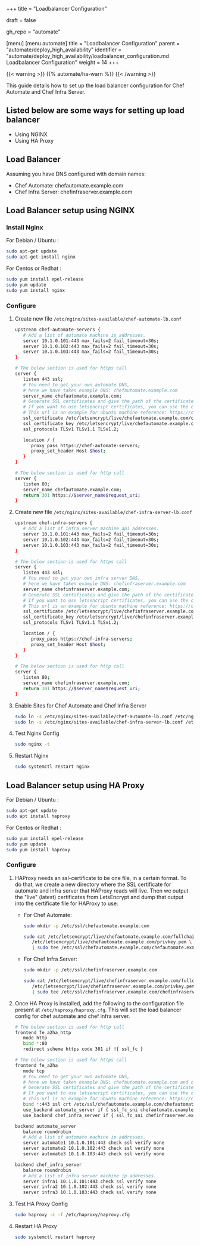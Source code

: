 +++
title = "Loadbalancer Configuration"

draft = false

gh_repo = "automate"

[menu]
  [menu.automate]
    title = "Loadbalancer Configuration"
    parent = "automate/deploy_high_availability"
    identifier = "automate/deploy_high_availability/loadbalancer_configuration.md Loadbalancer Configuration"
    weight = 14
+++

{{< warning >}}
{{% automate/ha-warn %}}
{{< /warning >}}

This guide details how to set up the load balancer configuration for Chef Automate and Chef Infra Server.

## Listed below are some ways for setting up load balancer

- Using NGINX
- Using HA Proxy

## Load Balancer

Assuming you have DNS configured with domain names:

- Chef Automate: chefautomate.example.com
- Chef Infra Server: chefinfraserver.example.com

## Load Balancer setup using NGINX

### Install Nginx

For Debian / Ubuntu :

   ```bash
   sudo apt-get update
   sudo apt-get install nginx
   ```

For Centos or Redhat :

   ```bash
   sudo yum install epel-release
   sudo yum update
   sudo yum install nginx
   ```

### Configure

1. Create new file `/etc/nginx/sites-available/chef-automate-lb.conf`

   ```bash
   upstream chef-automate-servers {
      # Add a list of automate machine ip addresses.
      server 10.1.0.101:443 max_fails=2 fail_timeout=30s;
      server 10.1.0.102:443 max_fails=2 fail_timeout=30s;
      server 10.1.0.103:443 max_fails=2 fail_timeout=30s;
   }

   # The below section is used for https call
   server {
      listen 443 ssl;
      # You need to get your own automate DNS,
      # here we have taken example DNS: chefautomate.example.com
      server_name chefautomate.example.com;
      # Generate SSL certificates and give the path of the certificate and key file.
      # If you want to use letsencript certificates, you can use the certBot
      # This url is an example for ubuntu machine reference: https://certbot.eff.org/instructions?ws=nginx&os=ubuntufocal
      ssl_certificate /etc/letsencrypt/live/chefautomate.example.com/cert.pem;
      ssl_certificate_key /etc/letsencrypt/live/chefautomate.example.com/privkey.pem;
      ssl_protocols TLSv1 TLSv1.1 TLSv1.2;

      location / {
         proxy_pass https://chef-automate-servers;
         proxy_set_header Host $host;
      }
   }

   # The below section is used for http call
   server {
      listen 80;
      server_name chefautomate.example.com;
      return 301 https://$server_name$request_uri;
   }
   ```

1. Create new file `/etc/nginx/sites-available/chef-infra-server-lb.conf`

   ```bash
   upstream chef-infra-servers {
      # Add a list of infra server machine api addresses.
      server 10.1.0.101:443 max_fails=2 fail_timeout=30s;
      server 10.1.0.102:443 max_fails=2 fail_timeout=30s;
      server 10.1.0.103:443 max_fails=2 fail_timeout=30s;
   }

   # The below section is used for https call
   server {
      listen 443 ssl;
      # You need to get your own infra server DNS,
      # here we have taken example DNS: chefinfraserver.example.com
      server_name chefinfraserver.example.com;
      # Generate SSL certificates and give the path of the certificate and key file.
      # If you want to use letsencript certificates, you can use the certBot
      # This url is an example for ubuntu machine reference: https://certbot.eff.org/instructions?ws=nginx&os=ubuntufocal
      ssl_certificate /etc/letsencrypt/live/chefinfraserver.example.com/cert.pem;
      ssl_certificate_key /etc/letsencrypt/live/chefinfraserver.example.com/privkey.pem;
      ssl_protocols TLSv1 TLSv1.1 TLSv1.2;

      location / {
         proxy_pass https://chef-infra-servers;
         proxy_set_header Host $host;
      }
   }

   # The below section is used for http call
   server {
      listen 80;
      server_name chefinfraserver.example.com;
      return 301 https://$server_name$request_uri;
   }
   ```

1. Enable Sites for Chef Automate and Chef Infra Server

   ```bash
   sudo ln -s /etc/nginx/sites-available/chef-automate-lb.conf /etc/nginx/sites-enabled/
   sudo ln -s /etc/nginx/sites-available/chef-infra-server-lb.conf /etc/nginx/sites-enabled/
   ```

1. Test Nginx Config

   ```bash
   sudo nginx -t
   ```

1. Restart Nginx

   ```bash
   sudo systemctl restart nginx
   ```

## Load Balancer setup using HA Proxy

For Debian / Ubuntu :

   ```bash
   sudo apt-get update
   sudo apt install haproxy
   ```

For Centos or Redhat :

   ```bash
   sudo yum install epel-release
   sudo yum update
   sudo yum install haproxy
   ```

### Configure

1. HAProxy needs an ssl-certificate to be one file, in a certain format. To do that, we create a new directory where the SSL certificate for automate and infra server that HAProxy reads will live. Then we output the "live" (latest) certificates from LetsEncrypt and dump that output into the certificate file for HAProxy to use:

   - For Chef Automate:

      ```bash
      sudo mkdir -p /etc/ssl/chefautomate.example.com

      sudo cat /etc/letsencrypt/live/chefautomate.example.com/fullchain.pem \
         /etc/letsencrypt/live/chefautomate.example.com/privkey.pem \
         | sudo tee /etc/ssl/chefautomate.example.com/chefautomate.example.com.pem
      ```

   - For Chef Infra Server:

      ```bash
      sudo mkdir -p /etc/ssl/chefinfraserver.example.com

      sudo cat /etc/letsencrypt/live/chefinfraserver.example.com/fullchain.pem \
         /etc/letsencrypt/live/chefinfraserver.example.com/privkey.pem \
         | sudo tee /etc/ssl/chefinfraserver.example.com/chefinfraserver.example.com.pem
      ```

1. Once HA Proxy is installed, add the following to the configuration file present at `/etc/haproxy/haproxy.cfg`. This will set the load balancer config for chef automate and chef infra server.

   ```bash
   # The below section is used for http call
   frontend fe_a2ha_http
      mode http
      bind *:80
      redirect scheme https code 301 if !{ ssl_fc }

   # The below section is used for https call
   frontend fe_a2ha
      mode tcp
      # You need to get your own automate DNS,
      # here we have taken example DNS: chefautomate.example.com and chefinfraserver.example.com
      # Generate SSL certificates and give the path of the certificate and key file.
      # If you want to use letsencript certificates, you can use the certBot
      # This url is an example for ubuntu machine reference: https://certbot.eff.org/instructions?ws=nginx&os=ubuntufocal
      bind *:443 ssl crt /etc/ssl/chefautomate.example.com/chefautomate.example.com.pem crt /etc/ssl/chefinfraserver.example.com/chefinfraserver.example.com.pem
      use_backend automate_server if { ssl_fc_sni chefautomate.example.com }
      use_backend chef_infra_server if { ssl_fc_sni chefinfraserver.example.com }

   backend automate_server
      balance roundrobin
      # Add a list of automate machine ip addresses.
      server automate1 10.1.0.101:443 check ssl verify none
      server automate2 10.1.0.102:443 check ssl verify none
      server automate3 10.1.0.103:443 check ssl verify none

   backend chef_infra_server
      balance roundrobin
      # Add a list of infra server machine ip addresses.
      server infra1 10.1.0.101:443 check ssl verify none
      server infra2 10.1.0.102:443 check ssl verify none
      server infra3 10.1.0.103:443 check ssl verify none
   ```

1. Test HA Proxy Config

   ```bash
   sudo haproxy -c -f /etc/haproxy/haproxy.cfg
   ```

1. Restart HA Proxy

   ```bash
   sudo systemctl restart haproxy
   ```

